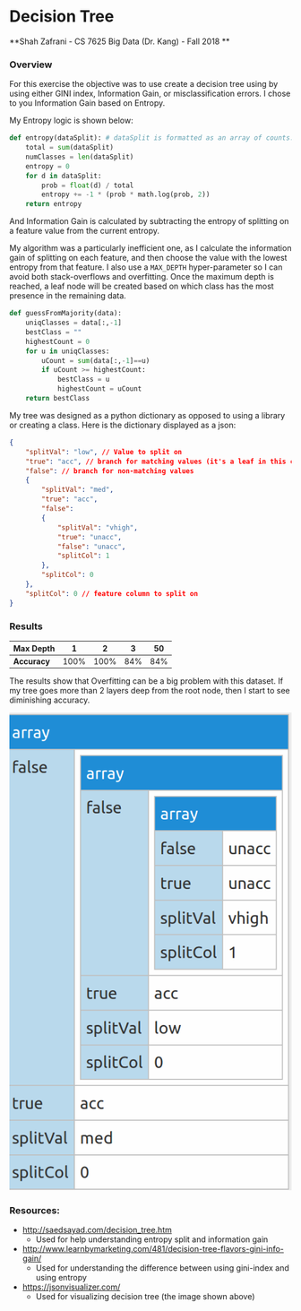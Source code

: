 # Decision Tree
**Shah Zafrani - CS 7625 Big Data (Dr. Kang) - Fall 2018 ** 

### Overview

For this exercise the objective was to use create a decision tree using by using either GINI index, Information Gain, or misclassification errors. I chose to you Information Gain based on Entropy. 

My Entropy logic is shown below:

```python
def entropy(dataSplit): # dataSplit is formatted as an array of counts: [5,9]
    total = sum(dataSplit)
    numClasses = len(dataSplit)
    entropy = 0
    for d in dataSplit:
        prob = float(d) / total
        entropy += -1 * (prob * math.log(prob, 2))
    return entropy
```

And Information Gain is calculated by subtracting the entropy of splitting on a feature value from the current entropy. 

My algorithm was a particularly inefficient one, as I calculate the information gain of splitting on each feature, and then choose the value with the lowest entropy from that feature. I also use a `MAX_DEPTH` hyper-parameter so I can avoid both stack-overflows and overfitting. Once the maximum depth is reached, a leaf node will be created based on which class has the most presence in the remaining data.

```python
def guessFromMajority(data):
    uniqClasses = data[:,-1]
    bestClass = ""
    highestCount = 0
    for u in uniqClasses:
        uCount = sum(data[:,-1]==u)
        if uCount >= highestCount:
            bestClass = u
            highestCount = uCount
    return bestClass
```

My tree was designed as a python dictionary as opposed to using a library or creating a class. Here is the dictionary displayed as a json:

```json
{
    "splitVal": "low", // Value to split on
    "true": "acc", // branch for matching values (it's a leaf in this case)
    "false": // branch for non-matching values 
    {
        "splitVal": "med",
        "true": "acc",
        "false":
        {
            "splitVal": "vhigh",
            "true": "unacc",
            "false": "unacc",
            "splitCol": 1
        },
        "splitCol": 0
    },
    "splitCol": 0 // feature column to split on
}
```



### Results

| **Max Depth**  | 1 | 2 | 3 | 50 |
| ---------- | ---- | ---- | ---- | ---- |
| **Accuracy** | 100% | 100% | 84% | 84% |

The results show that Overfitting can be a big problem with this dataset. If my tree goes more than 2 layers deep from the root node, then I start to see diminishing accuracy.

![decisionTree](./decisionTree.png)

### Resources:
  - http://saedsayad.com/decision_tree.htm
     - Used for help understanding entropy split and information gain
  - http://www.learnbymarketing.com/481/decision-tree-flavors-gini-info-gain/
     - Used for understanding the difference between using gini-index and using entropy
- https://jsonvisualizer.com/
     - Used for visualizing decision tree (the image shown above)